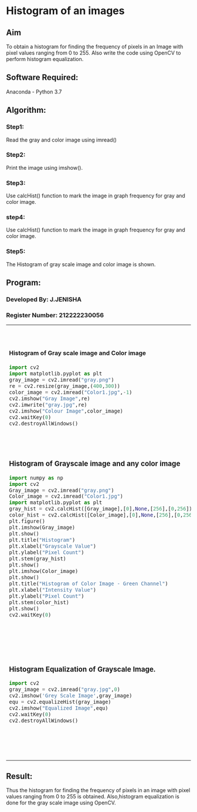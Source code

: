 # Histogram of an images
## Aim
To obtain a histogram for finding the frequency of pixels in an Image with pixel values ranging from 0 to 255. Also write the code using OpenCV to perform histogram equalization.

## Software Required:
Anaconda - Python 3.7

## Algorithm:
### Step1:
Read the gray and color image using imread()

### Step2:
Print the image using imshow().



### Step3:
Use calcHist() function to mark the image in graph frequency for gray and color image.

### step4:
Use calcHist() function to mark the image in graph frequency for gray and color image.

### Step5:
The Histogram of gray scale image and color image is shown.


## Program:

### Developed By: J.JENISHA
### Register Number: 212222230056

<table>
  <tr>
    <td width=50%>
      
####  Histogram of Gray scale image and Color image  
```python
import cv2
import matplotlib.pyplot as plt
gray_image = cv2.imread("gray.png")
re = cv2.resize(gray_image,(400,300))
color_image = cv2.imread("Color1.jpg",-1)
cv2.imshow("Gray Image",re)
cv2.imwrite("gray.jpg",re)
cv2.imshow("Colour Image",color_image)
cv2.waitKey(0)
cv2.destroyAllWindows()

```
</td>
<td>
  
#### Output:
### Input Grayscale Image and Color Image
![Screenshot 2024-03-17 113107](https://github.com/Jenishajustin/Histogram-of-an-images/assets/119405070/d774eacf-3acb-486f-b420-ff7a82e39231)

![Screenshot 2024-03-17 113124](https://github.com/Jenishajustin/Histogram-of-an-images/assets/119405070/27b6383c-56ec-4376-b774-362954df009f)

</td>
</tr>



<tr>
  <td width=50%>

### Histogram of Grayscale image and any color image
```python
import numpy as np
import cv2
Gray_image = cv2.imread("gray.png")
Color_image = cv2.imread("Color1.jpg")
import matplotlib.pyplot as plt
gray_hist = cv2.calcHist([Gray_image],[0],None,[256],[0,256])
color_hist = cv2.calcHist([Color_image],[0],None,[256],[0,256])
plt.figure()
plt.imshow(Gray_image)
plt.show()
plt.title("Histogram")
plt.xlabel("Grayscale Value")
plt.ylabel("Pixel Count")
plt.stem(gray_hist)
plt.show()
plt.imshow(Color_image)
plt.show()
plt.title("Histogram of Color Image - Green Channel")
plt.xlabel("Intensity Value")
plt.ylabel("Pixel Count")
plt.stem(color_hist)
plt.show()
cv2.waitKey(0)

```
</td>
<td>

### Output:
#### Histogram of Grayscale image and any color image
### Grayscale image
![Screenshot 2024-03-17 112259](https://github.com/Jenishajustin/Histogram-of-an-images/assets/119405070/7954cc3f-af27-454f-9f91-48336cfdee6c)

### Color image
![Screenshot 2024-03-17 112314](https://github.com/Jenishajustin/Histogram-of-an-images/assets/119405070/458b7dd5-293f-456a-9e7c-dfb68d7b8de7)

</td>
</tr>



<tr>
  <td width=50%>

### Histogram Equalization of Grayscale Image.
```python
import cv2
gray_image = cv2.imread("gray.jpg",0)
cv2.imshow('Grey Scale Image',gray_image)
equ = cv2.equalizeHist(gray_image)
cv2.imshow("Equalized Image",equ)
cv2.waitKey(0)
cv2.destroyAllWindows()
```
</td>
<td>
  
### Output:
### Histogram Equalization of Grayscale Image.
![Screenshot 2024-03-17 113341](https://github.com/Jenishajustin/Histogram-of-an-images/assets/119405070/c6308564-eb4f-4831-9ff2-9a013f7e6bcf)

![Screenshot 2024-03-17 113351](https://github.com/Jenishajustin/Histogram-of-an-images/assets/119405070/b4d3010d-eabc-44bc-bbac-e62c3e6d069b)

</td>
</tr>
</table>





## Result: 
Thus the histogram for finding the frequency of pixels in an image with pixel values ranging from 0 to 255 is obtained. Also,histogram equalization is done for the gray scale image using OpenCV.
